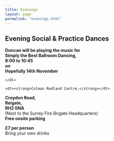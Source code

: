 ```yaml
---
title: Evenings
layout: page
permalink: "evenings.html"
---
```



<article class="grid_12 center-text">
<h2>Evening Social & Practice Dances</h2>
</article>

<article class="grid_6 center-text padded-bottom">
  <dl>
    <dl>
      <dt><strong>Duncan will be playing the music for</strong></dt>
      <dt><strong>Simply the Best Ballroom Dancing,</strong></dt>
      <dt><strong>8:00 to 10:45</strong></dt>
      <dt><strong>on</strong></dt>
        <dt><strong>Hopefully 14th November</strong></dt>

   
    </dl>
  </dl>
</article>


<article class="grid_6 center-text padded-bottom">
  <dl>

    <dt><strong>Colman Redland Centre,</strong></dt>
<dt><strong>Croydon Road,</strong></dt>
<dt><strong>Reigate,</strong></dt>
<dt><strong>RH2 0NA</strong></dt>
<dt>(Next to the Surrey Fire Brigate Headquarters)</dt>
<dt><strong>Free onsite parking</strong></dt>
  </dl>
</article>

<article class="grid_12 center-text padded-bottom">
<dl>
<dt><strong>£7 per person</strong></dt>
 <dt>Bring your own drinks</dt>
</dl>

</article>

